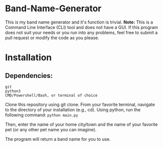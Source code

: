 # Band-Name-Generator
This is my band name generator and it's function is trivial.
**Note:** This is a Command Line Interface (CLI) tool and does not have a GUI.
If this program does not suit your needs or you run into any problems, feel free to submit a pull request or modify the code as you please.

# Installation
## Dependencies:
```
git 
python3 
CMD/Powershell/Bash, or terminal of choice
```

Clone this repository using git clone.
From your favorite terminal, navigate to the directory of your installation (e.g., cd).
Using python, run the following command:
`python main.py`

Then, enter the name of your home city/town and the name of your favorite pet (or any other pet name you can imagine).

The program will return a band name for you to use.
